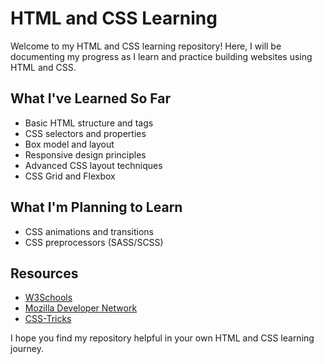 # HTML and CSS Learning

Welcome to my HTML and CSS learning repository! Here, I will be documenting my progress as I learn and practice building websites using HTML and CSS.

## What I've Learned So Far

- Basic HTML structure and tags
- CSS selectors and properties
- Box model and layout
- Responsive design principles
- Advanced CSS layout techniques
- CSS Grid and Flexbox

## What I'm Planning to Learn

- CSS animations and transitions
- CSS preprocessors (SASS/SCSS)

## Resources
- [W3Schools](https://www.w3schools.com/)
- [Mozilla Developer Network](https://developer.mozilla.org/)
- [CSS-Tricks](https://css-tricks.com/)

I hope you find my repository helpful in your own HTML and CSS learning journey. 


